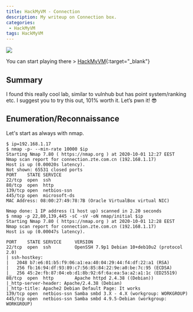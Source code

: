 ```yaml
---
title: HackMyVM - Connection
description: My writeup on Connection box.
categories:
 - HackMyVM
tags: HackMyVM
---
```


![](https://i.imgur.com/VYEVjve.png)

You can start playing there > [HackMyVM](https://hackmyvm.eu/){:target="_blank"}

## Summary

I found this really cool lab, similar to vulnhub but has point system/ranking etc. I suggest you to try this out, 101% worth it. Let’s pwn it! :sunglasses:

## Enumeration/Reconnaissance

Let's start as always with nmap.

```
$ ip=192.168.1.17
$ nmap -p- --min-rate 10000 $ip
Starting Nmap 7.80 ( https://nmap.org ) at 2020-10-01 12:27 EEST
Nmap scan report for connection.zte.com.cn (192.168.1.17)
Host is up (0.00020s latency).
Not shown: 65531 closed ports
PORT    STATE SERVICE
22/tcp  open  ssh
80/tcp  open  http
139/tcp open  netbios-ssn
445/tcp open  microsoft-ds
MAC Address: 08:00:27:49:78:7B (Oracle VirtualBox virtual NIC)

Nmap done: 1 IP address (1 host up) scanned in 2.20 seconds
$ nmap -p 22,80,139,445 -sC -sV -oN nmap/initial $ip 
Starting Nmap 7.80 ( https://nmap.org ) at 2020-10-01 12:28 EEST
Nmap scan report for connection.zte.com.cn (192.168.1.17)
Host is up (0.00047s latency).

PORT    STATE SERVICE     VERSION
22/tcp  open  ssh         OpenSSH 7.9p1 Debian 10+deb10u2 (protocol 2.0)
| ssh-hostkey: 
|   2048 b7:e6:01:b5:f9:06:a1:ea:40:04:29:44:f4:df:22:a1 (RSA)
|   256 fb:16:94:df:93:89:c7:56:85:84:22:9e:a0:be:7c:95 (ECDSA)
|_  256 45:2e:fb:87:04:eb:d1:8b:92:6f:6a:ea:5a:a2:a1:1c (ED25519)
80/tcp  open  http        Apache httpd 2.4.38 ((Debian))
|_http-server-header: Apache/2.4.38 (Debian)
|_http-title: Apache2 Debian Default Page: It works
139/tcp open  netbios-ssn Samba smbd 3.X - 4.X (workgroup: WORKGROUP)
445/tcp open  netbios-ssn Samba smbd 4.9.5-Debian (workgroup: WORKGROUP)
```
